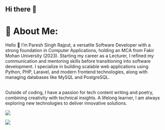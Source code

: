 ## Hi there 👋


# 💫 About Me:
Hello 👋 I’m Paresh Singh Rajput, a versatile Software Developer with a strong foundation in Computer Applications, holding an MCA from Fakir Mohan University (2023). Starting my career as a Lecturer, I refined my communication and mentoring skills before transitioning into software development. I specialize in building scalable web applications using Python, PHP, Laravel, and modern frontend technologies, along with managing databases like MySQL and PostgreSQL.

<br>Outside of coding, I have a passion for tech content writing and poetry, combining creativity with technical insights. A lifelong learner, I am always exploring new technologies to deliver innovative solutions.<br>

![](https://komarev.com/ghpvc/?username=adityakumar28&color=447ff7&label=Visitor+count)

<img src="https://user-images.githubusercontent.com/73097560/115834477-dbab4500-a447-11eb-908a-139a6edaec5c.gif">

